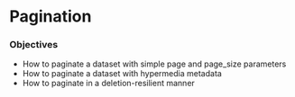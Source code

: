 # Pagination

### Objectives
- How to paginate a dataset with simple page and page_size parameters
- How to paginate a dataset with hypermedia metadata
- How to paginate in a deletion-resilient manner

